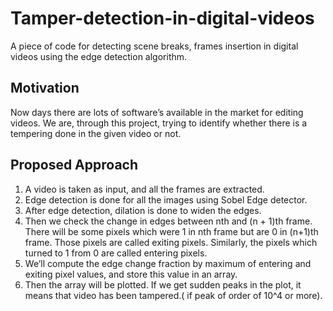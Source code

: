 # Tamper-detection-in-digital-videos
A piece of code for detecting scene breaks, frames insertion in digital videos using the edge detection algorithm.

## Motivation
Now days there are lots of software’s available in the market for editing
videos.
We are, through this project, trying to identify whether there is a tempering
done in the given video or not.
## Proposed Approach
1. A video is taken as input, and all the frames are extracted.
2. Edge detection is done for all the images using Sobel Edge detector.
3. After edge detection, dilation is done to widen the edges.
4. Then we check the change in edges between nth and (n + 1)th frame.
There will be some pixels which were 1 in nth frame but are 0 in (n+1)th frame. Those pixels are called exiting pixels. Similarly, the pixels which
turned to 1 from 0 are called entering pixels.
5. We’ll compute the edge change fraction by maximum of entering and
exiting pixel values, and store this value in an array.
6. Then the array will be plotted. If we get sudden peaks in the plot, it
means that video has been tampered.( if peak of order of 10^4 or more).

